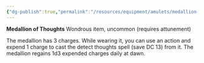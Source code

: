 ```yaml
---
{"dg-publish":true,"permalink":"/resources/equipment/amulets/medallion-of-thoughts/","title":"Medallion of Thoughts"}
---
```



**Medallion of Thoughts**
Wondrous item, uncommon (requires attunement)

The medallion has 3 charges. While wearing it, you can use an action and expend 1 charge to cast the detect thoughts spell (save DC 13) from it. The medallion regains 1d3 expended charges daily at dawn.
